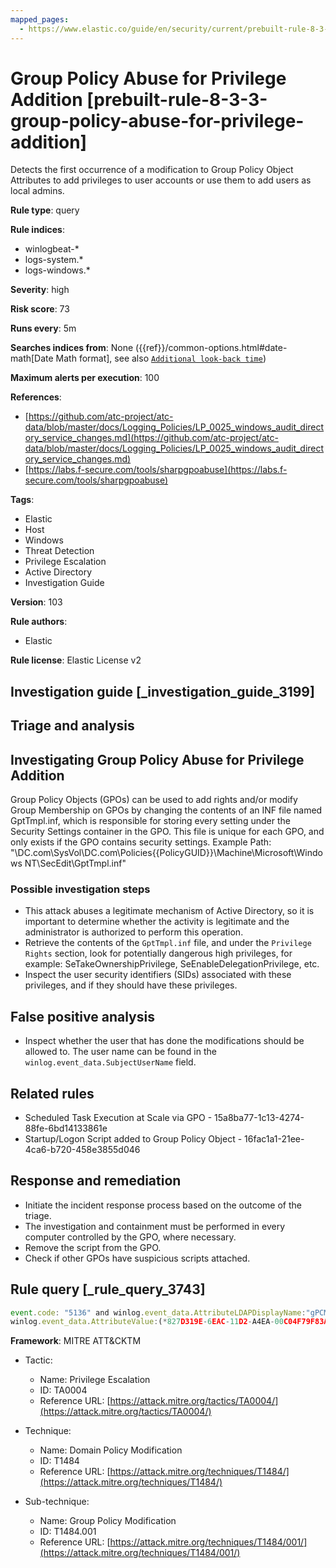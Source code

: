 ```yaml
---
mapped_pages:
  - https://www.elastic.co/guide/en/security/current/prebuilt-rule-8-3-3-group-policy-abuse-for-privilege-addition.html
---
```


# Group Policy Abuse for Privilege Addition [prebuilt-rule-8-3-3-group-policy-abuse-for-privilege-addition]

Detects the first occurrence of a modification to Group Policy Object Attributes to add privileges to user accounts or use them to add users as local admins.

**Rule type**: query

**Rule indices**:

* winlogbeat-*
* logs-system.*
* logs-windows.*

**Severity**: high

**Risk score**: 73

**Runs every**: 5m

**Searches indices from**: None ({{ref}}/common-options.html#date-math[Date Math format], see also [`Additional look-back time`](docs-content://solutions/security/detect-and-alert/create-detection-rule.md#rule-schedule))

**Maximum alerts per execution**: 100

**References**:

* [https://github.com/atc-project/atc-data/blob/master/docs/Logging_Policies/LP_0025_windows_audit_directory_service_changes.md](https://github.com/atc-project/atc-data/blob/master/docs/Logging_Policies/LP_0025_windows_audit_directory_service_changes.md)
* [https://labs.f-secure.com/tools/sharpgpoabuse](https://labs.f-secure.com/tools/sharpgpoabuse)

**Tags**:

* Elastic
* Host
* Windows
* Threat Detection
* Privilege Escalation
* Active Directory
* Investigation Guide

**Version**: 103

**Rule authors**:

* Elastic

**Rule license**: Elastic License v2

## Investigation guide [_investigation_guide_3199]

## Triage and analysis

## Investigating Group Policy Abuse for Privilege Addition

Group Policy Objects (GPOs) can be used to add rights and/or modify Group Membership on GPOs by changing the contents of an INF file named GptTmpl.inf, which is responsible for storing every setting under the Security Settings container in the GPO. This file is unique for each GPO, and only exists if the GPO contains security settings. Example Path: "\\DC.com\SysVol\DC.com\Policies\{{PolicyGUID}}\Machine\Microsoft\Windows NT\SecEdit\GptTmpl.inf"

### Possible investigation steps

- This attack abuses a legitimate mechanism of Active Directory, so it is important to determine whether the activity is legitimate and the administrator is authorized to perform this operation.
- Retrieve the contents of the `GptTmpl.inf` file, and under the `Privilege Rights` section, look for potentially dangerous high privileges, for example: SeTakeOwnershipPrivilege, SeEnableDelegationPrivilege, etc.
- Inspect the user security identifiers (SIDs) associated with these privileges, and if they should have these privileges.

## False positive analysis

- Inspect whether the user that has done the modifications should be allowed to. The user name can be found in the `winlog.event_data.SubjectUserName` field.

## Related rules

- Scheduled Task Execution at Scale via GPO - 15a8ba77-1c13-4274-88fe-6bd14133861e
- Startup/Logon Script added to Group Policy Object - 16fac1a1-21ee-4ca6-b720-458e3855d046

## Response and remediation

- Initiate the incident response process based on the outcome of the triage.
- The investigation and containment must be performed in every computer controlled by the GPO, where necessary.
- Remove the script from the GPO.
- Check if other GPOs have suspicious scripts attached.

## Rule query [_rule_query_3743]

```js
event.code: "5136" and winlog.event_data.AttributeLDAPDisplayName:"gPCMachineExtensionNames" and
winlog.event_data.AttributeValue:(*827D319E-6EAC-11D2-A4EA-00C04F79F83A* and *803E14A0-B4FB-11D0-A0D0-00A0C90F574B*)
```

**Framework**: MITRE ATT&CKTM

* Tactic:

    * Name: Privilege Escalation
    * ID: TA0004
    * Reference URL: [https://attack.mitre.org/tactics/TA0004/](https://attack.mitre.org/tactics/TA0004/)

* Technique:

    * Name: Domain Policy Modification
    * ID: T1484
    * Reference URL: [https://attack.mitre.org/techniques/T1484/](https://attack.mitre.org/techniques/T1484/)

* Sub-technique:

    * Name: Group Policy Modification
    * ID: T1484.001
    * Reference URL: [https://attack.mitre.org/techniques/T1484/001/](https://attack.mitre.org/techniques/T1484/001/)



